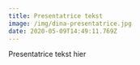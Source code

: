 ```yaml
---
title: Presentatrice tekst
image: /img/dina-presentatrice.jpg
date: 2020-05-09T14:49:11.769Z
---
```

Presentatrice tekst hier